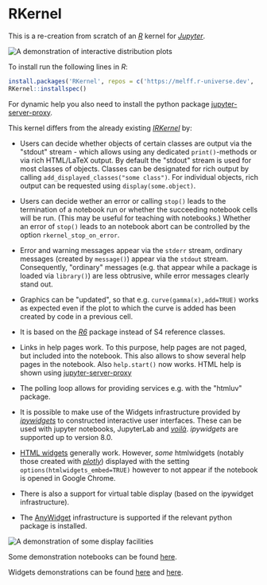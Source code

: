 # RKernel

This is a re-creation from scratch of an [*R*](http://www.r-project.org) kernel
for [*Jupyter*](http://juypter.org).


![A demonstration of interactive distribution plots](https://raw.githubusercontent.com/melff/RKernel/main/gifs/Display-demo.gif)

To install run the following lines in *R*:

```r
install.packages('RKernel', repos = c('https://melff.r-universe.dev', 'https://cloud.r-project.org'))
RKernel::installspec()
```
For dynamic help you also need to install the python package [jupyter-server-proxy](https://pypi.org/project/jupyter-server-proxy/).

This kernel differs from the already existing [*IRKernel*](http://irkernel.github.io) by:

  - Users can decide whether objects of certain classes are output via the 
    "stdout" stream - which allows using any dedicated `print()`-methods
    or via rich HTML/LaTeX output. By default the "stdout" stream is used 
    for most classes of objects. Classes can be designated for rich output 
    by calling `add_displayed_classes("some class")`. For individual objects,
    rich output can be requested using `display(some.object)`.
  - Users can decide wether an error or calling `stop()` leads to the termination
    of a notebook run or whether the succeeding notebook cells will be run.
    (This may be useful for teaching with notebooks.) Whether an error of `stop()` 
    leads to an notebook abort can be controlled by the option 
    `rkernel_stop_on_error`. 
  - Error and warning messages appear via the `stderr` stream, ordinary messages
    (created by `message()`) appear via the `stdout` stream. Consequently,
    "ordinary" messages (e.g. that appear while a package is loaded via
    `library()`) are less obtrusive, while error messages clearly stand out. 
  - Graphics can be "updated", so that e.g. `curve(gamma(x),add=TRUE)` 
    works as expected even if the 
    plot to which the curve is added has been created by code in a previous cell. 
  - It is based on the [*R6*](https://cran.r-project.org/package=R6) package
    instead of S4 reference classes.
  - Links in help pages work. To this purpose, help pages are not paged, but included
    into the notebook. This also allows to show several help pages in the notebook.
    Also `help.start()` now works. HTML help is shown using [jupyter-server-proxy](https://pypi.org/project/jupyter-server-proxy/)
  - The polling loop allows for providing services e.g. with the "htmluv"
    package.
  - It is possible to make use of the Widgets infrastructure provided by
    [*ipywidgets*](https://ipywidgets.readthedocs.io) to constructed interactive
    user interfaces. These can be used with jupyter notebooks, JupyterLab and
    [*voilà*](https://voila.readthedocs.io). *ipywidgets* are supported up to 
    version 8.0.
  - [HTML widgets](https://cran.r-project.org/package=htmlwidgets) generally
    work. However, *some* htmlwidgets (notably those created with
    [*plotly*](https://plotly.com/r/)) displayed with the setting
    `options(htmlwidgets_embed=TRUE)` however to not appear if the notebook is 
    opened in Google Chrome. 
    
  - There is also a support for virtual table display (based on the ipywidget
    infrastructure).

  - The [AnyWidget](https://anywidget.dev/) infrastructure is supported
    if the relevant python package is installed.

![A demonstration of some display facilities](https://raw.githubusercontent.com/melff/RKernel/main/gifs/Display-demo.gif)
   
    
Some demonstration notebooks can be found [here](https://tmphub.elff.eu/user-redirect/).
    
Widgets demonstrations can be found [here](https://voila.elff.eu/voila/render/RKernel-demo-interact-linear-regression.ipynb) and [here](https://voila.elff.eu/voila/render/RKernel-SVGWidget-demo-distributions.ipynb).
    

